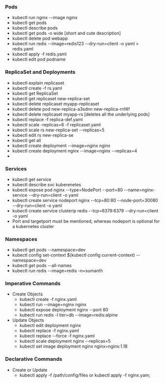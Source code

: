 ### Pods
  - kubectl run nginx --image nginx
  - kubectl get pods
  - kubectl describe pods
  - kubectl get pods -o wide [short and cute description]
  - kubectl delete pod webapp
  - kubectl run redis --image=redis123 --dry-run=client -o yaml > redis.yaml
  - kubectl apply -f redis.yaml
  - kubectl edit pod podname
### ReplicaSet and Deployments
  - kubectl explain replicaset
  - kubectl create -f rs.yaml
  - kubectl get ReplicaSet
  - kubectl get replicaset new-replica-set
  - kubectl delete replicaset myapp-replicaset
  - kubectl delete pod new-replica-a3sdnn new-replica-rnf4f 
  - kubectl delete replicaset myapp-rs  [deletes all the underlying pods] 
  - kubectl replace -f replica-def.yaml
  - kubectl scale -replicas=6 -f replicaset.yaml
  - kubectl scale rs new-replica-set --replicas=5
  - kubectl edit rs new-replica-se
  - kubectl get all
  - kubectl create deployment --image=nginx nginx
  - kubectl create deployment nginx --image=nginx --replicas=4
  - 

### Services
  - kubectl get service
  - kubectl describe svc kuberenetes
  - kubectl expose pod nginx --type=NodePort --port=80 --name=nginx-service --dry-run=client -o yaml
  - kubectl create service nodeport nginx --tcp=80:80 --node-port=30080 --dry-run=client -o yaml
  - kubectl create service clusterip redis --tcp=6379:6379 --dry-run=client -o yaml
  - Port and targetport must be mentioned, whereas nodeport is optional for a kubernetes cluster
### Namespaces
  - kubectl get pods --namespace=dev
  - kubectl config set-context $(kubectl config current-context) --namespace=dev
  - kubectl get pods --all-names
  - kubectl run redis --image=redis -n=sumanth

### Imperative Commands
- Create Objects
  - kubectl create -f nginx.yaml
  - kubectl run --image=nginx nginx
  - kubectl expose deployment nginx --port 80
  - kubectl run redis -l tier=db --image=redis:alpine
- Update Objects
  - kubectl edit deployment nginx
  - kubectl replace -f nginx.yaml
  - kubectl replace --force -f nginx.yaml
  - kubectl scale deployment nginx --replicas=5
  - kubectl set image deployment nginx nginx=nginx:1.18
### Declarative Commands
- Create or Update
  - kubectl apply -f /path/config/files or kubectl apply -f nginx.yam;
 
 
 
